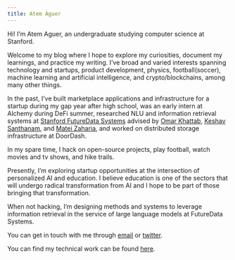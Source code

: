 ```yaml
---
title: Atem Aguer
---
```


Hi! I’m Atem Aguer, an undergraduate studying computer science at Stanford.

Welcome to my blog where I hope to explore my curiosities, document my learnings, and practice my writing. I’ve broad and varied interests spanning technology and startups, product development, physics, football(soccer), machine learning and artificial intelligence, and crypto/blockchains, among many other things.

In the past, I’ve built marketplace applications and infrastructure for a startup during my gap year after high school, was an early intern at Alchemy during DeFi summer, researched NLU and information retrieval systems at [Stanford FutureData Systems](https://futuredata.stanford.edu/) advised by [Omar Khattab](https://omarkhattab.com/), [Keshav Santhanam](https://cs.stanford.edu/~keshav2/), and [Matei Zaharia](https://cs.stanford.edu/people/matei/), and worked on distributed storage infrastructure at DoorDash.

In my spare time, I hack on open-source projects, play football, watch movies and tv shows, and hike trails.

Presently, I’m exploring startup opportunities at the intersection of personalized AI and education. I believe education is one of the sectors that will undergo radical transformation from AI and I hope to be part of those bringing that transformation.

When not hacking, I’m designing methods and systems to leverage information retrieval in the service of large language models at FutureData Systems.

You can get in touch with me through <a href="mailto:atemajohn@stanford.edu">email</a> or [twitter](https://twitter.com/leithnyang).

You can find my technical work can be found [here](https://github.com/atemaguer).
